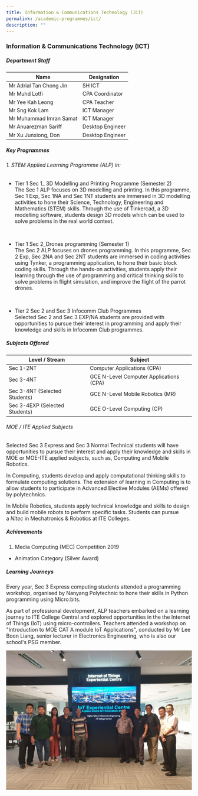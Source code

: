 ```yaml
---
title: Information & Communications Technology (ICT)
permalink: /academic-programmes/ict/
description: ""
---
```


### Information & Communications Technology (ICT)

##### Department Staff

| Name                     | Designation      |
|--------------------------|------------------|
| Mr Adrial Tan Chong Jin  | SH ICT           |
| Mr Muhd Lotfi            | CPA Coordinator  |
| Mr Yee Kah Leong         | CPA Teacher      |
| Mr Sng Kok Lam           | ICT Manager      |
| Mr Muhammad Imran Samat  | ICT Manager      |
| Mr Anuarezman Sariff | Desktop Engineer |
| Mr Xu Junxiong, Don      | Desktop Engineer |

##### Key Programmes
###### 1\. STEM Applied Learning Programme (ALP) in:
*   Tier 1 Sec 1_ 3D Modelling and Printing Programme (Semester 2)<br>
    The Sec 1 ALP focuses on 3D modelling and printing. In this programme, Sec 1 Exp, Sec 1NA and Sec 1NT students are immersed in 3D modelling activities to hone their Science, Technology, Engineering and Mathematics (STEM) skills. Through the use of Tinkercad, a 3D modelling software, students design 3D models which can be used to solve problems in the real world context.
		
<br>

*   Tier 1 Sec 2_Drones programming (Semester 1)<br>
	The Sec 2 ALP focuses on drones programming. In this programme, Sec 2 Exp, Sec 2NA and Sec 2NT students are immersed in coding activities using Tynker, a programming application, to hone their basic block coding skills. Through the hands-on activities, students apply their learning through the use of programming and critical thinking skills to solve problems in flight simulation, and improve the flight of the parrot drones.
	
	<br>
	
*   Tier 2 Sec 2 and Sec 3 Infocomm Club Programmes <br>
	Selected Sec 2 and Sec 3 EXP/NA students are provided with opportunities to pursue their interest in programming and apply their knowledge and skills in Infocomm Club programmes.
	
##### Subjects Offered

| Level / Stream                  | Subject                                  |
|---------------------------------|------------------------------------------|
|  Sec 1-2NT                      | Computer Applications (CPA)              |
|  Sec 3-4NT                      | GCE N-Level Computer Applications (CPA)  |
|  Sec 3-4NT (Selected Students)  | GCE N-Level Mobile Robotics (MR)         |
|  Sec 3-4EXP (Selected Students) | GCE O-Level Computing (CP)               |

###### MOE / ITE Applied Subjects
Selected Sec 3 Express and Sec 3 Normal Technical students will have opportunities to pursue their interest and apply their knowledge and skills in MOE or MOE-ITE applied subjects, such as, Computing and Mobile Robotics.

In Computing, students develop and apply computational thinking skills to formulate computing solutions. The extension of learning in Computing is to allow students to participate in Advanced Elective Modules (AEMs) offered by polytechnics.

In Mobile Robotics, students apply technical knowledge and skills to design and build mobile robots to perform specific tasks. Students can pursue a _Nitec_ in Mechatronics & Robotics at ITE Colleges.


##### Achievements
1. Media Computing (MEC) Competition 2019  
- Animation Category (Silver Award)

##### Learning Journeys
Every year, Sec 3 Express computing students attended a programming workshop, organised by Nanyang Polytechnic to hone their skills in Python programming using Micro:bits.  
  
As part of professional development, ALP teachers embarked on a learning journey to ITE College Central and explored opportunities in the the Internet of Things (IoT) using micro-controllers. Teachers attended a workshop on "Introduction to MOE CAT A module IoT Applications", conducted by Mr Lee Boon Liang, senior lecturer in Electronics Engineering, who is also our school's PSG member.

![](/images/ITE%20College%20Central.jpg)